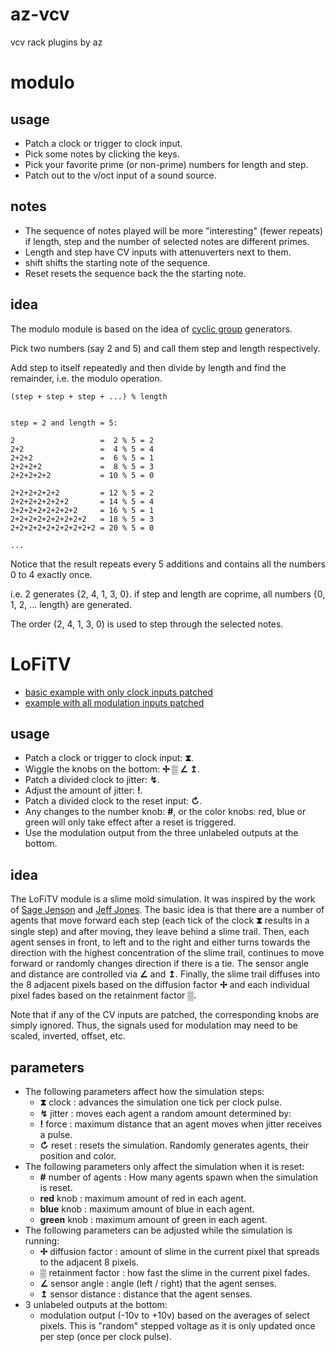# az-vcv
vcv rack plugins by az


# modulo
## usage
- Patch a clock or trigger to clock input.
- Pick some notes by clicking the keys.
- Pick your favorite prime (or non-prime) numbers for length and step.
- Patch out to the v/oct input of a sound source.

## notes
- The sequence of notes played will be more "interesting" (fewer repeats) if length, step and the number of selected notes are different primes.
- Length and step have CV inputs with attenuverters next to them.
- shift shifts the starting note of the sequence.
- Reset resets the sequence back the the starting note.


## idea
The modulo module is based on the idea of [cyclic group](https://en.wikipedia.org/wiki/Cyclic_group) generators.

Pick two numbers (say 2 and 5) and call them step and length respectively. 

Add step to itself repeatedly and then divide by length and find the remainder, i.e. the modulo operation.

```
(step + step + step + ...) % length


step = 2 and length = 5:

2                   =  2 % 5 = 2
2+2                 =  4 % 5 = 4
2+2+2               =  6 % 5 = 1
2+2+2+2             =  8 % 5 = 3
2+2+2+2+2           = 10 % 5 = 0

2+2+2+2+2+2         = 12 % 5 = 2 
2+2+2+2+2+2+2       = 14 % 5 = 4
2+2+2+2+2+2+2+2     = 16 % 5 = 1
2+2+2+2+2+2+2+2+2   = 18 % 5 = 3
2+2+2+2+2+2+2+2+2+2 = 20 % 5 = 0

...
```
Notice that the result repeats every 5 additions and contains all the numbers 0 to 4 exactly once.

i.e. 2 generates {2, 4, 1, 3, 0}.  if step and length are coprime, all numbers {0, 1, 2, ... length} are generated. 

The order (2, 4, 1, 3, 0) is used to step through the selected notes.


# LoFiTV

- [basic example with only clock inputs patched](https://www.youtube.com/watch?v=PZ-u0m1pVvU)
- [example with all modulation inputs patched](https://www.youtube.com/watch?v=vt5HC5QyXV8)

## usage
- Patch a clock or trigger to clock input:  **⧗**.
- Wiggle the knobs on the bottom:  **✢ ▒ ∠ ↥**.
- Patch a divided clock to jitter:  **↯**.
- Adjust the amount of jitter:  **!**.
- Patch a divided clock to the reset input:  **↻**.
- Any changes to the number knob:  **#**, or the color knobs:  red, blue or green will only take effect after a reset is triggered.
- Use the modulation output from the three unlabeled outputs at the bottom.

## idea
The LoFiTV module is a slime mold simulation.  It was inspired by the work of [Sage Jenson](https://sagejenson.com/physarum) and [Jeff Jones](https://uwe-repository.worktribe.com/output/980579).  The basic idea is that there are a number of agents that move forward each step (each tick of the clock **⧗** results in a single step) and after moving, they leave behind a slime trail.  Then, each agent senses in front, to left and to the right and either turns towards the direction with the highest concentration of the slime trail, continues to move forward or randomly changes direction if there is a tie.  The sensor angle and distance are controlled via **∠** and **↥**.  Finally, the slime trail diffuses into the 8 adjacent pixels based on the diffusion factor **✢** and each individual pixel fades based on the retainment factor **▒**.

Note that if any of the CV inputs are patched, the corresponding knobs are simply ignored.  Thus, the signals used for modulation may need to be scaled, inverted, offset, etc.

## parameters
* The following parameters affect how the simulation steps:
  * **⧗**  clock : advances the simulation one tick per clock pulse.
  * **↯**  jitter : moves each agent a random amount determined by:
  * **!**  force : maximum distance that an agent moves when jitter receives a pulse.  
  * **↻**  reset : resets the simulation.  Randomly generates agents, their position and color.  
* The following parameters only affect the simulation when it is reset:  
  * **\#**  number of agents : How many agents spawn when the simulation is reset.
  * **red**  knob : maximum amount of red in each agent.
  * **blue**  knob : maximum amount of blue in each agent.
  * **green**  knob : maximum amount of green in each agent.  
* The following parameters can be adjusted while the simulation is running:  
  * **✢**  diffusion factor : amount of slime in the current pixel that spreads to the adjacent 8 pixels.
  * **▒**  retainment factor : how fast the slime in the current pixel fades.
  * **∠**  sensor angle : angle (left / right) that the agent senses.
  * **↥**  sensor distance : distance that the agent senses.  
* 3 unlabeled outputs at the bottom:   
  * modulation output (-10v to +10v) based on the averages of select pixels.  This is "random" stepped voltage as it is only updated once per step (once per clock pulse).
